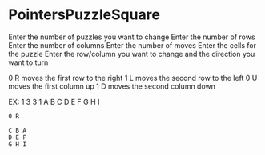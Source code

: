 # PointersPuzzleSquare
Enter the number of puzzles you want to change
Enter the number of rows
Enter the number of columns
Enter the number of moves
Enter the cells for the puzzle
Enter the row/column you want to change and the direction you want to turn

0 R moves the first row to the right
1 L moves the second row to the left
0 U moves the first column up
1 D moves the second column down

EX: 1 3 3 1
    A B C
    D E F
    G H I

    0 R

    C B A
    D E F
    G H I
    